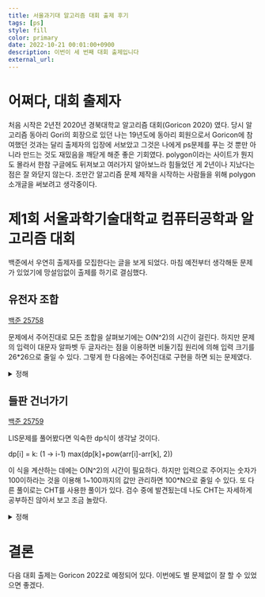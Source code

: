 ```yaml
---
title: 서울과기대 알고리즘 대회 출제 후기
tags: [ps]
style: fill
color: primary
date: 2022-10-21 00:01:00+0900
description: 이번이 세 번째 대회 출제입니다
external_url:
---
```

# 어쩌다, 대회 출제자
처음 시작은 2년전 2020년 경북대학교 알고리즘 대회(Goricon 2020) 였다. 당시 알고리즘 동아리 Gori의 회장으로 있던 나는 19년도에 동아리 회원으로서 Goricon에 참여했던 것과는 달리 출제자의 입장에 서보았고 그것은 나에게 ps문제를 푸는 것 뿐만 아니라 만드는 것도 재밌음을 깨닫게 해준 좋은 기회였다. polygon이라는 사이트가 뭔지도 몰라서 한참 구글에도 뒤져보고 여러가지 알아보느라 힘들었던 게 2년이나 지났다는 점은 잘 와닫지 않는다. 조만간 알고리즘 문제 제작을 시작하는 사람들을 위해 polygon 소개글을 써보려고 생각중이다.

# 제1회 서울과학기술대학교 컴퓨터공학과 알고리즘 대회
백준에서 우연히 출제자를 모집한다는 글을 보게 되었다. 마침 예전부터 생각해둔 문제가 있었기에 망설임없이 출제를 하기로 결심했다.

## 유전자 조합
[백준 25758](https://www.acmicpc.net/problem/25758)

문제에서 주어진대로 모든 조합을 살펴보기에는 O(N^2)의 시간이 걸린다. 하지만 문제의 입력이 대문자 알파벳 두 글자라는 점을 이용하면 비둘기집 원리에 의해 입력 크기를 26*26으로 줄일 수 있다. 그렇게 한 다음에는 주어진대로 구현을 하면 되는 문제였다.

<details>
<summary>정해</summary>
<div markdown="1">

```cpp
#include <bits/stdc++.h>
using namespace std;

vector<string> arr;
int n;
bool chk[26];
int cnt[1000];

int str_to_int(string& s)
{
    return (s[0]-'A') + (s[1]-'A')*26;
}

string int_to_str(int i)
{
    string s;
    s.push_back(i%26+'A');
    s.push_back(i/26+'A');
    return s;
}

int main()
{
    cin>>n;
    arr.resize(n);
    for(int i=0;i<n;++i)
    {
        cin>>arr[i];
        cnt[str_to_int(arr[i])]++;
    }
    for(int i=0;i<1000;++i)
    {
        if(cnt[i] > 1)
        {
            string s = int_to_str(i);
            chk[max(s[0], s[1])-'A'] = true;
        }
    }
    sort(arr.begin(),arr.end());
    arr.erase(unique(arr.begin(),arr.end()), arr.end());
    for(int i=0;i<arr.size();++i)
    {
        for(int j=i+1;j<arr.size();++j)
        {
            chk[max(arr[i][0],arr[j][1])-'A'] = true;
            chk[max(arr[j][0],arr[i][1])-'A'] = true;
        }
    }
    vector<char> ret;
    for(int i=0;i<26;++i)
    {
        if(chk[i])
            ret.push_back(i+'A');
    }
    cout<<ret.size()<<'\n';
    for(auto i : ret)
    {
        cout<<i<<' ';
    }
    return 0;
}

```
</div>
</details>

## 들판 건너가기
[백준 25759](https://www.acmicpc.net/problem/25759)

LIS문제를 풀어봤다면 익숙한 dp식이 생각날 것이다.

dp[i] = k: (1 -> i-1) max(dp[k]+pow(arr[i]-arr[k], 2))

이 식을 계산하는 데에는 O(N^2)의 시간이 필요하다. 하지만 입력으로 주어지는 숫자가 100이하라는 것을 이용해 1~100까지의 값만 관리하면 100*N으로 줄일 수 있다. 또 다른 풀이로는 CHT를 사용한 풀이가 있다. 검수 중에 발견됬는데 나도 CHT는 자세하게 공부하진 않아서 보고 조금 놀랐다.

<details>
<summary>정해</summary>
<div markdown="1">

```cpp
#include <bits/stdc++.h>
using namespace std;
#define int ll
typedef long long ll;

int dp[100100];
int num_max[110];
int arr[100100];

int32_t main() {
    int n;
    cin>>n;
    memset(num_max, -1, sizeof(num_max));
    for(int i=0;i<n;++i)
    {
        cin>>arr[i];
    }
    for(int i=0;i<n;++i)
    {
        for(int j=1;j<=100;++j)
        {
            if(num_max[j] == -1)
                continue;
            dp[i] = max(dp[i], num_max[j]+(arr[i]-j)*(arr[i]-j));
        }
        num_max[arr[i]] = max(num_max[arr[i]], dp[i]);
    }
    cout<<dp[n-1];
    return 0;
}
```
</div>
</details>

# 결론
다음 대회 출제는 Goricon 2022로 예정되어 있다. 이번에도 별 문제없이 잘 할 수 있었으면 좋겠다.
